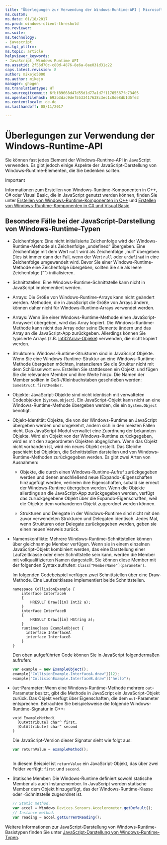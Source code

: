 ```yaml
---
title: "Überlegungen zur Verwendung der Windows-Runtime-API | Microsoft-Dokumentation"
ms.custom: 
ms.date: 01/18/2017
ms.prod: windows-client-threshold
ms.reviewer: 
ms.suite: 
ms.technology:
- javascript
ms.tgt_pltfrm: 
ms.topic: article
helpviewer_keywords:
- JavaScript, Windows Runtime API
ms.assetid: 2f56d70c-c80d-4876-8e6a-8ae031d31c22
caps.latest.revision: 8
author: mikejo5000
ms.author: mikejo
manager: ghogen
ms.translationtype: HT
ms.sourcegitcommit: 6fbf89668d47d55d1d77a1d7f11765567fc73405
ms.openlocfilehash: 693b3dac9def5533417638c3ec1c0de8db1d5fe3
ms.contentlocale: de-de
ms.lasthandoff: 08/11/2017

---
```

# <a name="considerations-when-using-the-windows-runtime-api"></a>Überlegungen zur Verwendung der Windows-Runtime-API
Sie können fast jedes Element der Windows-Runtime-API in JavaScript verwenden. Es gibt jedoch einige Aspekte der JavaScript-Darstellung von Windows-Runtime-Elementen, die Sie bedenken sollten.  
  
> [!IMPORTANT]
>  Informationen zum Erstellen von Windows-Runtime-Komponenten in C++, C# oder Visual Basic, die in JavaScript genutzt werden können, finden Sie unter [Erstellen von Windows-Runtime-Komponenten in C++](/windows/uwp/winrt-components/creating-windows-runtime-components-in-cpp) und [Erstellen von Windows-Runtime-Komponenten in C# und Visual Basic](/windows/uwp/winrt-components/creating-windows-runtime-components-in-csharp-and-visual-basic).  
  
## <a name="special-cases-in-the-javascript-representation-of-windows-runtime-types"></a>Besondere Fälle bei der JavaScript-Darstellung von Windows-Runtime-Typen  
  
-   Zeichenfolgen: Eine nicht initialisierte Zeichenfolge wird der Windows-Runtime-Methode als Zeichenfolge „undefined“ übergeben. Eine Zeichenfolge mit dem Wert `null` wird als Zeichenfolge „null“ übergeben. Dies ist immer dann der Fall, wenn der Wert `null` oder `undefined` in eine Zeichenfolge umgewandelt wird. Bevor Sie einer Windows-Runtime-Methode eine Zeichenfolge übergeben, sollten Sie sie als leere Zeichenfolge ("") initialisieren.  
  
-   Schnittstellen: Eine Windows-Runtime-Schnittstelle kann nicht in JavaScript implementiert werden.  
  
-   Arrays: Die Größe von Windows-Runtime-Arrays kann nicht geändert werden. Methoden, die in JavaScript die Größe von Arrays ändern, können daher nicht für Windows-Runtime-Arrays verwendet werden.  
  
-   Arrays: Wenn Sie einer Windows-Runtime-Methode einen JavaScript-Arraywert übergeben, wird das Array kopiert. Die Windows-Runtime-Methode kann nicht das Array oder seine Elemente ändern und das Array an die JavaScript-App zurückgeben. Allerdings können Sie typisierte Arrays (z.B. [Int32Array-Objeke](../javascript/reference/int32array-object.md)) verwenden, die nicht kopiert werden.  
  
-   Strukturen: Windows-Runtime-Strukturen sind in JavaScript Objekte. Wenn Sie eine Windows-Runtime-Struktur an eine Windows-Runtime-Methode übergeben möchten, instanziieren Sie die Struktur nicht mit dem Schlüsselwort `new`. Erstellen Sie stattdessen ein Objekt, und fügen Sie die relevanten Member und ihre Werte hinzu. Die Namen der Member sollten in Goß-/Kleinbuchstaben geschrieben werden: `SomeStruct.firstMember`.  
  
-   Objekte: JavaScript-Objekte sind nicht identisch mit verwalteten Codeobjekten (`System.Object`). Ein JavaScript-Objekt kann nicht an eine Windows-Runtime-Methode übergeben werden, die ein `System.Object` benötigt.  
  
-   Objekt-Identität: Objekte, die von der Windows-Runtime an JavaScript übergeben werden und umgekehrt, ändern sich in den meisten Fällen nicht. Das JavaScript-Modul verwaltet eine Zuordnung der bekannten Objekte. Wird ein Objekt von der Windows-Runtime zurückgegeben, wird es mit den zugeordneten Objekten abgeglichen. Wenn das Objekt nicht vorhanden ist, wird ein neues Objekt erstellt. Das Gleiche geschieht bei Objekten, die Schnittstellen darstellen und von Windows-Runtime-Methoden zurückgegeben werden. Es gibt zwei Arten von Ausnahmen:  
  
    -   Objekte, die durch einen Windows-Runtime-Aufruf zurückgegeben werden und denen anschließend neue (Expando-)Eigenschaften hinzugefügt werden, verlieren ihre Eigenschaften, sobald sie erneut der Windows-Runtime übergeben werden. Wenn die Objekte allerdings an die JavaScript-App zurückgegeben werden, verfügt das zurückgegebene Objekt über die Expando-Eigenschaften, weil die Objekte dem vorhandenen Objekt zugeordnet werden können.  
  
    -   Strukturen und Delegate in der Windows-Runtime sind nicht mit den zuvor verwendeten Strukturen und Delegaten identisch. Jedes Mal, wenn Strukturen oder Delegate zurückgegeben werden, geben sie einen neuen Verweis zurück.  
  
-   Namenskonflikte: Mehrere Windows-Runtime-Schnittstellen können über gleichnamige Member verfügen. Wenn sie in einem einzelnen JavaScript-Objekt kombiniert werden, das eine Darstellung einer Laufzeitklasse oder einer Schnittstelle sein kann, werden die Member mit vollqualifizierten Namen dargestellt. Sie können diese Member mit der folgenden Syntax aufrufen: `Class["MemberName"](parameter)`.  
  
     Im folgenden Codebeispiel verfügen zwei Schnittstellen über eine Draw-Methode. Eine Laufzeitklasse implementiert beide Schnittstellen.  
  
    ```cpp#  
    namespace CollisionExample {  
        interface InterfaceA  
        {  
            HRESULT Draw([in] Int32 a);  
        }  
        interface InterfaceB  
        {  
            HRESULT Draw([in] HString a);  
        }  
        runtimeclass ExampleObject {  
          interface InterfaceA  
          interface InterfaceB  
        }  
    }  
    ```  
  
     Den oben aufgeführten Code können Sie in JavaScript folgendermaßen aufrufen:  
  
    ```JavaScript  
    var example = new ExampleObject();  
    example["CollisionExample.InterfaceA.draw"](12);  
    example["CollisionExample.InterfaceB.draw"]("hello");  
    ```  
  
-   `Out`-Parameter: Wenn eine Windows-Runtime-Methode mehrere `out`-Parameter besitzt, gibt die Methode in JavaScript ein JavaScript-Objekt zurück. Das Objekt verfügt über Eigenschaften, die dem `out`-Parameter entsprechen. Betrachten Sie beispielsweise die folgende Windows-Runtime-Signatur in C++:  
  
    ```cpp#  
    void ExampleMethod(  
      [OutAttribute] char^ first,   
      [OutAttribute] char^ second  
    )  
    ```  
  
     Die JavaScript-Version dieser Signatur sieht wie folgt aus:  
  
    ```JavaScript  
    var returnValue = exampleMethod();  
  
    ```  
  
     In diesem Beispiel ist `returnValue` ein JavaScript-Objekt, das über zwei Felder verfügt: `first` und `second`.  
  
-   Statische Member: Die Windows-Runtime definiert sowohl statische Member als auch Instanzmember. In JavaScript werden statische Member dem Objekt hinzugefügt, das der Windows-Runtime-Klasse oder -Schnittstelle zugeordnet ist.  
  
    ```JavaScript  
    // Static method.   
    var accel = Windows.Devices.Sensors.Accelerometer.getDefault();   
    // Instance method.   
    var reading = accel.getCurrentReading();            
    ```  
  
 Weitere Informationen zur JavaScript-Darstellung von Windows-Runtime-Basistypen finden Sie unter [JavaScript-Darstellung von Windows-Runtime-Typen](../jswinrt/javascript-representation-of-windows-runtime-types.md).
